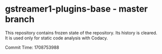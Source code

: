 # gstreamer1-plugins-base - master branch

This repository contains frozen state of the repository.
Its history is cleared. It is used only for static code
analysis with Codacy.

Commit Time: 1708753988